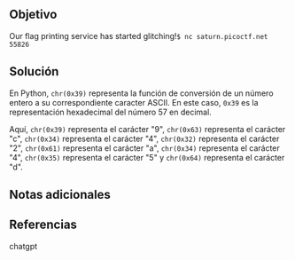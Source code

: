 ## Objetivo
Our flag printing service has started glitching!`$ nc saturn.picoctf.net 55826`
## Solución
  
En Python, `chr(0x39)` representa la función de conversión de un número entero a su correspondiente caracter ASCII. En este caso, `0x39` es la representación hexadecimal del número 57 en decimal.

Aquí, `chr(0x39)` representa el carácter "9", `chr(0x63)` representa el carácter "c", `chr(0x34)` representa el carácter "4", `chr(0x32)` representa el carácter "2", `chr(0x61)` representa el carácter "a", `chr(0x34)` representa el carácter "4", `chr(0x35)` representa el carácter "5" y `chr(0x64)` representa el carácter "d".

## Notas adicionales

## Referencias
chatgpt